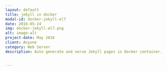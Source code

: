 ```yaml
---
layout: default
title: jekyll in docker
modal-id: docker-jekyll-el7
date: 2016-05-24
img: docker-jekyll-el7.png
alt: image-alt
project-date: May 2016
client: Anyone
category: Web Server
description: Auto generate and serve Jekyll pages in Docker container. </br></br>  Please see <a href="https://uqwhsu.github.io/docker-jekyll-el7/">docker-jekyll-el7 GitHub project page</a> for more information.


---
```

